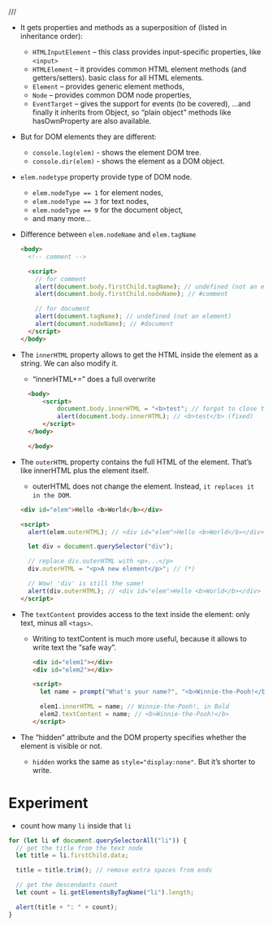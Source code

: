 ///

- It gets properties and methods as a superposition of (listed in inheritance order):

  - `HTMLInputElement` – this class provides input-specific properties, like `<input>`
  - `HTMLElement` – it provides common HTML element methods (and getters/setters). basic class for all HTML elements.
  - `Element` – provides generic element methods,
  - `Node` – provides common DOM node properties,
  - `EventTarget` – gives the support for events (to be covered),
    …and finally it inherits from Object, so “plain object” methods like hasOwnProperty are also available.

- But for DOM elements they are different:

  - `console.log(elem)` - shows the element DOM tree.
  - `console.dir(elem)` - shows the element as a DOM object.

- `elem.nodetype` property provide type of DOM node.
  - `elem.nodeType == 1` for element nodes,
  - `elem.nodeType == 3` for text nodes,
  - `elem.nodeType == 9` for the document object,
  - and many more...
- Difference between `elem.nodeName` and `elem.tagName`

  ```html
  <body>
    <!-- comment -->

    <script>
      // for comment
      alert(document.body.firstChild.tagName); // undefined (not an element)
      alert(document.body.firstChild.nodeName); // #comment

      // for document
      alert(document.tagName); // undefined (not an element)
      alert(document.nodeName); // #document
    </script>
  </body>
  ```

- The `innerHTML` property allows to get the HTML inside the element as a string. We can also modify it.

  - “innerHTML+=” does a full overwrite

  ```html
    <body>
        <script>
            document.body.innerHTML = "<b>test"; // forgot to close the tag
            alert(document.body.innerHTML); // <b>test</b> (fixed)
        </script>
    </body>

    </body>
  ```

- The `outerHTML` property contains the full HTML of the element. That’s like innerHTML plus the element itself.

  - outerHTML does not change the element. Instead, `it replaces it in the DOM`.

  ```html
  <div id="elem">Hello <b>World</b></div>

  <script>
    alert(elem.outerHTML); // <div id="elem">Hello <b>World</b></div>

    let div = document.querySelector("div");

    // replace div.outerHTML with <p>...</p>
    div.outerHTML = "<p>A new element</p>"; // (*)

    // Wow! 'div' is still the same!
    alert(div.outerHTML); // <div id="elem">Hello <b>World</b></div> (**)
  </script>
  ```

- The `textContent` provides access to the text inside the element: only text, minus all `<tags>`.

  - Writing to textContent is much more useful, because it allows to write text the “safe way”.

    ```html
    <div id="elem1"></div>
    <div id="elem2"></div>

    <script>
      let name = prompt("What's your name?", "<b>Winnie-the-Pooh!</b>");

      elem1.innerHTML = name; // Winnie-the-Pooh!, in Bold
      elem2.textContent = name; // <b>Winnie-the-Pooh!</b>
    </script>
    ```

- The “hidden” attribute and the DOM property specifies whether the element is visible or not.
  - `hidden` works the same as `style="display:none"`. But it’s shorter to write.

# Experiment

- count how many `li` inside that `li`

```js
for (let li of document.querySelectorAll("li")) {
  // get the title from the text node
  let title = li.firstChild.data;

  title = title.trim(); // remove extra spaces from ends

  // get the descendants count
  let count = li.getElementsByTagName("li").length;

  alert(title + ": " + count);
}
```
